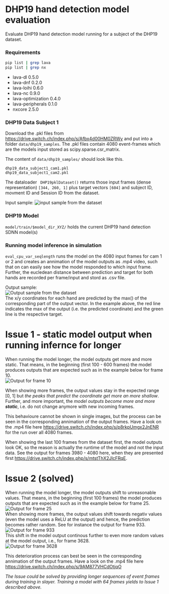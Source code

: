 # DHP19 hand detection model evaluation
Evaluate DHP19 hand detection model running for a subject of the DHP19 dataset.

### Requirements
```bash
pip list | grep lava
pip list | grep nx
``` 
- lava-dl                   0.5.0
- lava-dnf                  0.2.0
- lava-loihi                0.6.0
- lava-nc                   0.9.0
- lava-optimization         0.4.0
- lava-peripherals          0.1.0
- nxcore                    2.5.0

### DHP19 Data Subject 1
Download the .pkl files from <https://drive.switch.ch/index.php/s/Afbx4d00HM0ZRWy> and put into a folder `data/dhp19_samples`.
The .pkl files contain 4080 event-frames which are the models input stored as scipy.sparse.csr_matrix.

The content of `data/dhp19_samples/` should look like this.
```
dhp19_data_subject1_cam1.pkl
dhp19_data_subject1_cam2.pkl
```

The dataloader ` DHP19pklDataset()` returns those input frames (dense representation) `[344, 260, 1]` plus target vectors `[604]` and subject ID, movment ID and Session ID from the dataset.

Input sample:
![input sample from the dataset](./doc/img/input_sample.png)

### DHP19 Model
`model/train/$model_dir_XYZ/` holds the current DHP19 hand detection SDNN model(s)

### Running model inference in simulation
`eval_cpu_var_seqlength` runs the model on the 4080 input frames for cam 1 or 2 and creates an annimation of the model outputs as .mp4 video, such that on can easily see how the model responded to which input frame. Further, the eucledean distance between prediction and target for both hands are recorded per frame/input and stord as .csv file.

Output sample:  
![Output sample from the dataset](./doc/img/output_frame10_seq64.png)  
The x/y coordinates for each hand are predicted by the max() of the corresponding part of the output vector. In the example above, the red line indicates the max of the output (i.e. the predicted coordinate) and the green line is the respective target.

# Issue 1 - static model output when running infernce for longer
When running the model longer, the model outputs get more and more static. That means, in the beginning (first 100 - 600 frames) the model produces outputs that are expected such as in the example below for frame 10.  
![Output for frame 10](./doc/img/output_frame10_seq64.png)  

When showing more frames, the output values stay in the expected range [0, 1] but *the peaks that predict the coordinate get more an more shallow*. Further, and more important, the *model outputs become more and more **static***, i.e. do not change anymore with new incoming frames.

This behavioure cannot be shown in single images, but the process can be seen in the corresponding annimation of the output frames. Have a look on the .mp4 file here <https://drive.switch.ch/index.php/s/p8rkpUmgx2JnENR> for the run over all 4080 frames.

When showing the last 100 frames from the dataset first, the model outputs look OK, so the reason is actually the runtime of the model and not the input data. See the output for frames 3980 - 4080 here, when they are presented first <https://drive.switch.ch/index.php/s/mtstThX2JlcFRqE>.


# Issue 2 (solved)
When running the model longer, the model outputs shift to unreasonable values. That means, in the beginning (first 100 frames) the model produces outputs that are expected such as in the example below for frame 25.  
![Output for frame 25](./doc/img/output_frame25.png)  
When showing more frames, the output values shift towards negativ values (even the model uses a ReLU at the output) and hence, the prediction becomes rather random. See for instance the output for frame 933.  
![Output for frame 933](./doc/img/output_frame933.png)  
This shift in the model output continous further to even more random values at the model output, i.e., for frame 3628.  
![Output for frame 3628](./doc/img/output_frame3628.png)

This deterioration process can best be seen in the corresponding annimation of the output frames. Have a look on the .mp4 file here <https://drive.switch.ch/index.php/s/9AM877VHCdOtjqO>

*The Issue could be solved by providing longer sequences of event frames during training in slayer. Training a model with 64 frames yields to Issue 1 described above.*
